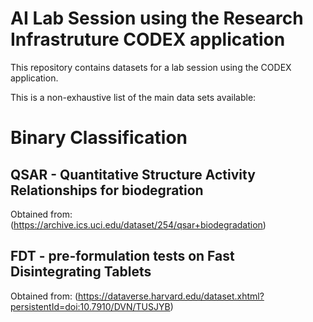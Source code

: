 # AI Lab Session using the Research Infrastruture CODEX application

This repository contains datasets for a lab session using the CODEX application.

This is a non-exhaustive list of the main data sets available:

# Binary Classification

## QSAR - Quantitative Structure Activity Relationships for biodegration

Obtained from: (https://archive.ics.uci.edu/dataset/254/qsar+biodegradation)

## FDT - pre-formulation tests on Fast Disintegrating Tablets

Obtained from: (https://dataverse.harvard.edu/dataset.xhtml?persistentId=doi:10.7910/DVN/TUSJYB)



